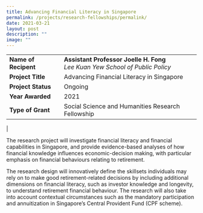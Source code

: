 ```yaml
---
title: Advancing Financial Literacy in Singapore
permalink: /projects/research-fellowships/permalink/
date: 2021-03-21
layout: post
description: ""
image: ""
---
```

|  |  |
|---|---|
| **Name of Recipent** | **Assistant Professor Joelle H. Fong**<br>_Lee Kuan Yew School of Public Policy_ |
| **Project Title** | Advancing Financial Literacy in Singapore |
| **Project Status** | Ongoing |
| **Year Awarded** | 2021 |
| **Type of Grant** | Social Science and Humanities Research Fellowship |
|

The research project will investigate financial literacy and financial capabilities in Singapore, and provide evidence-based analyses of how financial knowledge influences economic-decision making, with particular emphasis on financial behaviours relating to retirement.    

The research design will innovatively define the skillsets individuals may rely on to make good retirement-related decisions by including additional dimensions on financial literacy, such as investor knowledge and longevity, to understand retirement financial behaviour. The research will also take into account contextual circumstances such as the mandatory participation and annuitization in Singapore’s Central Provident Fund (CPF scheme).